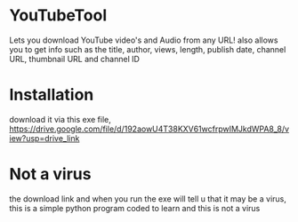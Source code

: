 # YouTubeTool
Lets you download YouTube video's and Audio from any URL! also allows you to get info such as the title, author, views, length, publish date, channel URL, thumbnail URL and channel ID


# Installation
download it via this exe file,
https://drive.google.com/file/d/192aowU4T38KXV61wcfrpwIMJkdWPA8_8/view?usp=drive_link

# Not a virus
the download link and when you run the exe will tell u that it may be a virus,
this is a simple python program coded to learn and this is not a virus
